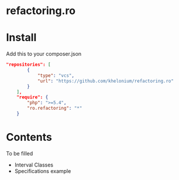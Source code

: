 refactoring.ro
==============

Install
======

Add this to your composer.json

```json
"repositories": [
        {   
            "type": "vcs",
            "url": "https://github.com/khelonium/refactoring.ro"
        }   
    ],  
    "require": {
        "php": ">=5.4",
        "ro.refactoring": "*" 
    }   

```

Contents
===
To be filled
* Interval Classes
* Specifications example




